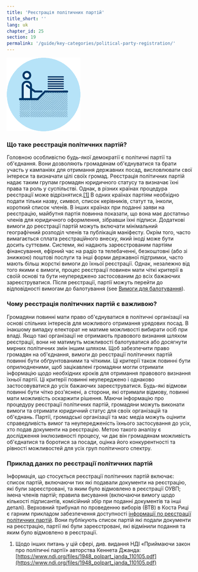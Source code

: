 ```yaml
---
title: 'Реєстрація політичних партій'
title_short: ''
lang: uk
chapter_id: 25
section: 19
permalink: '/guide/key-categories/political-party-registration/'
---
```


![Political Party Registration](/assets/images/inventory/categories/political-party-registration.png)

### Що таке реєстрація політичних партій?

Головною особливістю будь-якої демократії є політичні партії та об'єднання. Вони дозволяють громадянам об'єднуватися та брати участь у кампаніях для отримання державних посад, висловлювати свої інтереси та визначати цілі своїх громад. Реєстрація політичних партій надає таким групам громадян юридичного статусу та визначає їхні права та роль у суспільстві. Однак, в різних країнах процедура реєстрації може відрізнятися.[\[1\]](#footnote-1) В одних країнах партіям необхідно подати тільки назву, символ, список керівників, статут та, інколи, короткий список членів. В інших країнах при поданні заяви на реєстрацію, майбутня партія повинна показати, що вона має достатньо членів для юридичного оформлення, зібравши їхні підписи. Додаткові вимоги до реєстрації партій можуть включати мінімальний географічний розподіл членів та публікація маніфесту. Окрім того, часто вимагається сплата реєстраційного внеску, який іноді може бути досить суттєвим. Системи, які надають зареєстрованим партіям фінансування, ефірний час на радіо та телебаченні, безкоштовні (або зі знижкою) поштові послуги та інші форми державної підтримки, часто мають більш жорсткі вимоги до їхньої реєстрації. Однак, незалежно від того якими є вимоги, процес реєстрації повинен мати чіткі критерії в своїй основі та бути неупереджено застосованим до всіх бажаючих зареєструватися. Після реєстрації, партії можуть перейти до відповідності вимогам до балотування (see [Вимоги для балотування](/uk/guide/key-categories/ballot-qualification/)).

### Чому реєстрація політичних партій є важливою?

Громадяни повинні мати право об'єднуватися в політичні організації на основі спільних інтересів для можливого отримання урядових посад. В інакшому випадку електорат не матиме можливості вибирати осіб при владі. Якщо такі організації не отримають правового визнання шляхом реєстрації, вони не матимуть можливості балотуватися або досягнути мирних політичних змін іншим шляхом. Щоб забезпечити право громадян на об'єднання, вимоги до реєстрації політичних партій повинні бути обґрунтованими та чіткими. Ці критерії також повинні бути оприлюдненими, щоб зацікавлені громадяни могли отримати інформацію щодо необхідних кроків для отримання правового визнання їхньої партії. Ці критерії повинні неупереджено і однаково застосовуватися до усіх бажаючих зареєструватися. Будь-які відмови повинні бути чітко роз'яснені, а сторони, які отримали відмову, повинні мати можливість оскаржити рішення. Маючи інформацію про процедуру реєстрації політичних партій, громадяни можуть виконати вимоги та отримати юридичний статус для своїх організацій та об'єднань. Партії, громадські організації та мас медіа можуть оцінити справедливість вимог та неупередженість їхнього застосування до усіх, хто подав документи на реєстрацію. Метою такого аналізу є дослідження інклюзивності процесу, чи дає він громадянам можливість об'єднатися та боротися за посади, оцінка його конкурентності та рівності можливостей для усіх груп політичного спектру.

### Приклад даних по реєстрації політичних партій

Інформація, що стосується реєстрації політичних партій включає: список партій, включаючи тих які подавали документи на реєстрацію, які були зареєстровані, та яким було відмовлено в реєстрації ОУВП; імена членів партій; правила висування (включаючи вимогу щодо кількості підписантів, комісійний збір при поданні документів та інші деталі). Верховний трибунал по проведенню виборів (ВТВ) в Коста Риці є гарним прикладом забезпечення доступності [інформації по реєстрації політичних партій](http://www.tse.go.cr/info_partidos.htm). Вони публікують список партій які подали документи на реєстрацію, партії які були зареєстровані, які відмінили подання та яким було відмовлено в реєстрації.

1.  [](#reference-1)Щодо інших питань у цій сфері, див. видання НДІ «Приймаючи закон про політичні партії» авторства Кеннета Джанда: [https://www.ndi.org/files/1948_polpart_janda_110105.pdf](https://www.ndi.org/files/1948_polpart_janda_110105.pdf)
